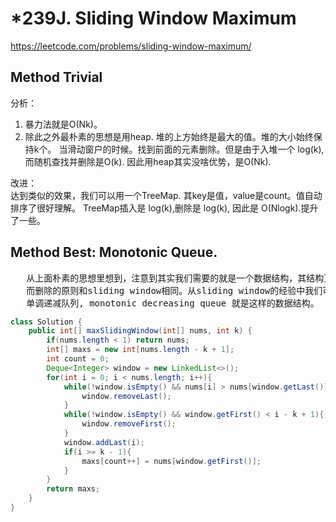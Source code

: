 # *239J. Sliding Window Maximum
https://leetcode.com/problems/sliding-window-maximum/

## Method Trivial
分析：
1. 暴力法就是O(Nk)。
2. 除此之外最朴素的思想是用heap. 堆的上方始终是最大的值。堆的大小始终保持k个。
    当滑动窗户的时候。找到前面的元素删除。但是由于入堆一个 log(k),而随机查找并删除是O(k).
    因此用heap其实没啥优势，是O(Nk).

改进：    
   达到类似的效果，我们可以用一个TreeMap. 其key是值，value是count。值自动排序了很好理解。
   TreeMap插入是 log(k),删除是 log(k), 因此是 O(Nlogk).提升了一些。
   
## Method Best: Monotonic Queue.

<pre>
   从上面朴素的思想里想到，注意到其实我们需要的就是一个数据结构，其结构顶是最大值。
   而删除的原则和sliding window相同。从sliding window的经验中我们可以想到，
   单调递减队列, monotonic decreasing queue 就是这样的数据结构。
</pre>

```java
class Solution {
    public int[] maxSlidingWindow(int[] nums, int k) {
        if(nums.length < 1) return nums;
        int[] maxs = new int[nums.length - k + 1];
        int count = 0;
        Deque<Integer> window = new LinkedList<>();
        for(int i = 0; i < nums.length; i++){
            while(!window.isEmpty() && nums[i] > nums[window.getLast()] ){
                window.removeLast();
            }
            while(!window.isEmpty() && window.getFirst() < i - k + 1){
                window.removeFirst();
            }
            window.addLast(i);
            if(i >= k - 1){
                maxs[count++] = nums[window.getFirst()];
            } 
        }
        return maxs;
    }
}
```